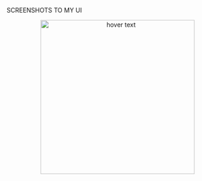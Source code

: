 SCREENSHOTS TO MY UI
<p align="center">
  
  <img src="./blob/master/images/add_user_UI" width="350" title="hover text">
</p>
